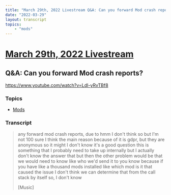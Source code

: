 ```yaml
---
title: "March 29th, 2022 Livestream Q&A: Can you forward Mod crash reports?"
date: "2022-03-29"
layout: transcript
topics:
    - "mods"
---
```

# [March 29th, 2022 Livestream](../2022-03-29.md)
## Q&A: Can you forward Mod crash reports?
https://www.youtube.com/watch?v=LdI-yRvTBf8

### Topics
* [Mods](../topics/mods.md)

### Transcript

> any forward mod crash reports, due to hmm I don't think so but I'm not 100 sure I think the main reason because of it is gdpr, but they are anonymous so it might I don't know it's a good question this is something that I probably need to take up internally but I actually don't know the answer that but then the other problem would be that we would need to know like who we'd send it to you know because if you have like a thousand mods installed like which mod is it that caused the issue I don't think we can determine that from the call stack by itself so, I don't know
>
> [Music]
